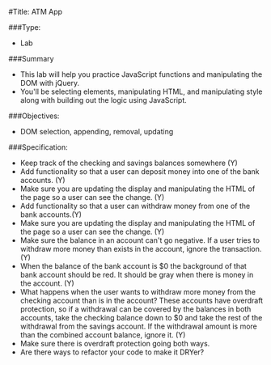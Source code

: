#Title: ATM App

###Type:
- Lab

###Summary
- This lab will help you practice JavaScript functions and manipulating the DOM with jQuery.
- You'll be selecting elements, manipulating HTML, and manipulating style along
with building out the logic using JavaScript.

###Objectives:
- DOM selection, appending, removal, updating

###Specification:

* Keep track of the checking and savings balances somewhere (Y)
* Add functionality so that a user can deposit money into one of the bank accounts. (Y)
* Make sure you are updating the display and manipulating the HTML of the page
so a user can see the change. (Y)
* Add functionality so that a user can withdraw money from one of the bank accounts.(Y)
* Make sure you are updating the display and manipulating the HTML of the page
so a user can see the change. (Y)
* Make sure the balance in an account can't go negative. If a user tries to
withdraw more money than exists in the account, ignore the transaction. (Y)
* When the balance of the bank account is $0 the background of that bank account should be red. It should be gray when there is money in the account. (Y)
* What happens when the user wants to withdraw more money from the checking
account than is in the account? These accounts have overdraft protection, so if
a withdrawal can be covered by the balances in both accounts, take the checking
balance down to $0 and take the rest of the withdrawal from the savings account.
If the withdrawal amount is more than the combined account balance, ignore it. (Y)
* Make sure there is overdraft protection going both ways.
* Are there ways to refactor your code to make it DRYer?
